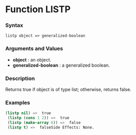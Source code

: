<!-- Generated on 05/10/2020 by https://github.com/anto2oo/clhs-evolved -->

# Function LISTP

### Syntax
`listp object => generalized-boolean`  


### Arguments and Values
- **object** : an object.   
- **generalized-boolean** : a generalized boolean.   


### Description
Returns true if object is of type list; otherwise, returns false.



### Examples
```lisp 
(listp nil) =>  true
 (listp (cons 1 2)) =>  true
 (listp (make-array 6)) =>  false
 (listp t) =>  falseSide Effects: None.
```
